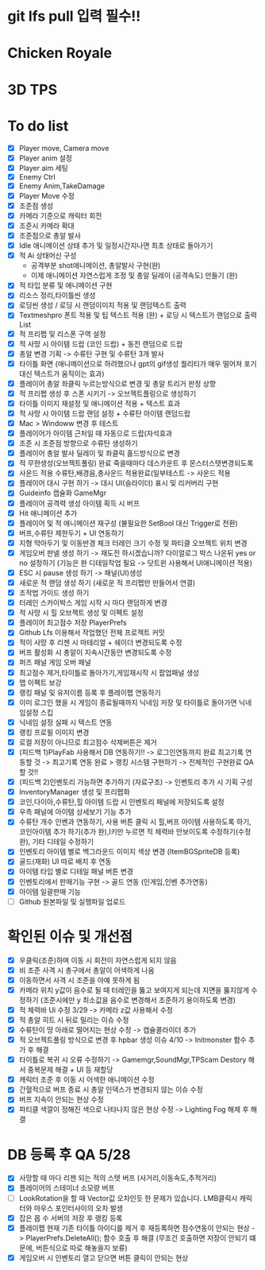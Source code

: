 # git lfs pull 입력 필수!!
# Chicken Royale 
# 3D TPS
# To do list 
- [x] Player move, Camera move 
- [x] Player anim 설정
- [x] Player aim 세팅
- [x] Enemy Ctrl
- [x] Enemy Anim,TakeDamage
- [x] Player Move 수정
- [x] 조준점 생성
- [x] 카메라 기준으로 캐릭터 회전
- [x] 조준시 카메라 확대
- [x] 조준점으로 총알 발사
- [x] Idle 애니메이션 상태 추가 및 일정시간지나면 최초 상태로 돌아가기
- [x] 적 Ai 상태머신 구성
  - 공격부분 shot애니메이션, 총알발사 구현(완)
  - 이제 애니메이션 자연스럽게 조정 및 총알 딜레이 (공격속도) 만들기 (완)
- [x] 적 타입 분류 및 애니메이션 구현
- [x] 리소스 정리,타이틀씬 생성
- [x] 로딩씬 생성 / 로딩 시 랜덤이미지 적용 및 랜덤텍스트 출력
- [x] Textmeshpro 폰트 적용 및 팁 텍스트 적용 (완) + 로딩 시 텍스트가 랜덤으로 출력 List<string>
- [x] 적 프리펩 및 리스폰 구역 설정 
- [x] 적 사망 시 아이템 드랍 (코인 드랍) + 동전 랜덤으로 드랍
- [x] 총알 변경 기획 -> 수류탄 구현 및 수류탄 3개 발사 
- [x] 타이틀 화면 (애니메이션으로 하려했으나 gpt의 gif생성 퀄리티가 매우 떨어져 포기 대신 텍스트가 움직이는 효과) 
- [x] 플레이어 총알 좌클릭 누르는방식으로 변경 및 총알 트리거 판정 상향
- [x] 적 프리펩 생성 후 스폰 시키기 -> 오브젝트플링으로 생성하기
- [x] 타이틀 이미지 재설정 및 애니메이션 적용 + 텍스트 효과
- [x] 적 사망 시 아이템 드랍 랜덤 설정 + 수류탄 아이템 랜덤드랍
- [x] Mac > Windoww 변경 후 테스트
- [x] 플레이어가 아이템 근처일 때 자동으로 드랍(자석효과 
- [x] 조준 시 조준점 방향으로 수류탄 생성하기
- [x] 플레이어 총알 발사 딜레이 및 좌클릭 홀드방식으로 변경
- [x] 적 무한생성(오브젝트풀링) 완료 죽을때마다 데스카운트 후 몬스터스텟변경되도록
- [x] 사운드 적용 수류탄,배경음,총사운드 적용완료(일부테스트 -> 사운드 적용
- [x] 플레이어 대시 구현 하기 -> 대시 UI(슬라이더) 표시 및 리커버리 구현
- [x] Guideinfo 캡슐화 GameMgr
- [x] 플레이어 공격력 생성 아이템 획득 시 버프
- [x] Hit 애니메이션 추가
- [x] 플레이어 및 적 애니메이션 재구성 (불필요한 SetBool 대신 Trigger로 전환)
- [x] 버프,수류탄 제한두기 + UI 연동하기
- [x] 지형 막아두기 및 이동반경 체크 터레인 크기 수정 및 파티클 오브젝트 위치 변경
- [x] 게임오버 판넬 생성 하기 -> 재도전 하시겠습니까? 다이얼로그 박스 나온뒤 yes or no 설정하기 (기능은 완 디테일작업 필요 -> 닷트윈 사용해서 UI애니메이션 적용)
- [x] ESC 시 pause 생성 하기 ->  패널(UI)생성
- [x] 새로운 적 랜덤 생성 하기 (새로운 적 프리펩만 만들어서 연결)
- [x] 조작법 가이드 생성 하기
- [x] 터레인 스카이박스 게임 시작 시 마다 랜덤하게 변경
- [x] 적 사망 시 힐 오브젝트 생성 및 이펙트 설정
- [x] 플레이어 최고점수 저장 PlayerPrefs
- [x] Github Lfs 이용해서 작업했던 전체 프로젝트 커밋
- [x] 적이 사망 후 리젠 시 마테리얼 + 쉐이더 변경되도록 수정
- [x] 버프 활성화 시 총알이 지속시간동안 변경되도록 수정
- [x] 퍼즈 패널 게임 오버 패널
- [x] 최고점수 제거,타이틀로 돌아가기,게임재시작 시 팝업패널 생성
- [x] 맵 이펙트 보강
- [x] 랭킹 패널 및 유저이름 등록 후 플레이펩 연동하기
- [x] 이미 로그인 했을 시 게임이 종료될때까지 닉네임 저장 및 타이틀로 돌아가면 닉네임설정 스킵
- [x] 닉네임 설정 실패 시 텍스트 연동
- [x] 랭킹 프로필 이미지 변경
- [x] 로컬 저장이 아니므로 최고점수 삭제버튼은 제거
- [x] (피드백 1)PlayFab 사용해서 DB 연동하기!! -> 로그인연동까지 완료 최고기록 연동할 것 -> 최고기록 연동 완료 > 랭킹 시스템 구현하기 -> 전체적인 구현완료 QA할 것!!
- [x] (피드백 2)인벤토리 가능하면 추가하기 (자료구조) -> 인벤토리 추가 시 기획 구성
- [x] InventoryManager 생성 및 프리펩화
- [x] 코인,다이아,수류탄,힐 아이템 드랍 시 인벤토리 패널에 저장되도록 설정
- [x] 우측 패널에 아이템 상세보기 기능 추가
- [x] 수류탄 개수 인벤과 연동하기, 사용 버튼 클릭 시 힐,버프 아이템 사용하도록 하기, 코인아이템 추가 하기(추가 완),I키만 누르면 적 체력바 안보이도록 수정하기(수정 완), 기타 디테일 수정하기
- [x] 인벤토리 아이템 별로 백그라운드 이미지 색상 변경 (ItemBGSpriteDB 등록)
- [x] 골드(재화) UI 따로 배치 후 연동
- [x] 아이템 타입 별로 디테일 패널 버튼 변경
- [x] 인벤토리에서 판매기능 구현 -> 골드 연동 (인게임,인벤 추가연동)
- [x] 아이템 일괄판매 기능
- [ ] Github 원본파일 및 실행파일 업로드
# 확인된 이슈 및 개선점 
- [x] 우클릭(조준)하며 이동 시 회전이 자연스럽게 되지 않음
- [x] 비 조준 사격 시 총구에서 총알이 어색하게 나옴
- [x] 이동하면서 사격 시 조준을 아예 못하게 됨 
- [x] 카메라 위치 y값이 음수로 될 때 터레인을 뚫고 보여지게 되는데 지면을 뚫지않게 수정하기 (조준시에만 y 최소값을 음수로 변경해서 조준하기 용이하도록 변경)
- [x] 적 체력바 Ui 수정 3/29 -> 카메라 z값 사용해서 수정
- [x] 적 총알 히트 시 뒤로 밀리는 이슈 수정
- [x] 수류탄이 땅 아래로 떨어지는 현상 수정 -> 캡슐콜라이더 추가
- [x] 적 오브젝트풀링 방식으로 변경 후 hpbar 생성 이슈 4/10 -> Initmonster 함수 추가 후 해결 
- [x] 타이틀로 복귀 시 오류 수정하기 -> Gamemgr,SoundMgr,TPScam Destory 해서 중복문제 해결 + UI 등 재할당 
- [x] 캐릭터 조준 후 이동 시 어색한 애니메이션 수정 
- [x] 간혈적으로 버프 종료 시 총알 인덱스가 변경되지 않는 이슈 수정
- [x] 버프 지속이 안되는 현상 수정 
- [x] 파티클 색깔이 정해진 색으로 나타나지 않은 현상 수정 -> Lighting Fog 해제 후 해결
# DB 등록 후 QA 5/28
- [x] 사망할 때 마다 리젠 되는 적의 스텟 버프 (사거리,이동속도,추적거리)
- [x] 플레이어의 스테미너 소모량 버프
- [ ] LookRotation을 할 때 Vector값 오차인듯 한 문제가 있습니다. LMB클릭시 캐릭터와 마우스 포인터사이의 오차 발생
- [x] 잡은 몹 수 서버의 저장 후 랭킹 등록
- [x] 플레이펩 현재 기존 타이틀 아이디를 제거 후 재등록하면 점수연동이 안되는 현상 ->  PlayerPrefs.DeleteAll(); 함수 호출 후 해결 (무조건 호출하면 저장이 안되기 떄문에, 버튼식으로 따로 해놓을지 보류)
- [x] 게임오버 시 인벤토리 열고 닫으면 버튼 클릭이 안되는 현상
